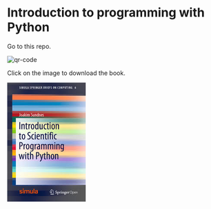 # Introduction to programming with Python

Go to this repo.

![qr-code]("qr-code/png")

Click on the image to download the book.

[![book](book.jpeg)](https://drive.google.com/uc?export=download&id=1JoH2u7UZ82ZWywKAaHF0k85nQOuBZAb4)
